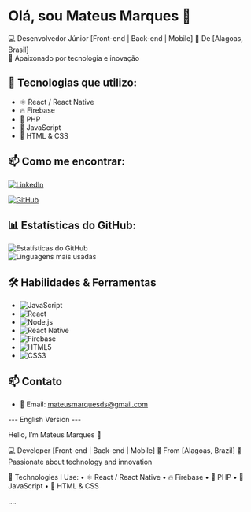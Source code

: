 # Olá, sou Mateus Marques 👋  

💻 Desenvolvedor Júnior [Front-end | Back-end | Mobile]
📍 De [Alagoas, Brasil]  
🚀 Apaixonado por tecnologia e inovação  

## 🔧 Tecnologias que utilizo:
- ⚛️ React / React Native  
- 🔥 Firebase  
- 🐘 PHP
- 📜 JavaScript  
- 🎨 HTML & CSS  

## 📫 Como me encontrar:
[![LinkedIn](https://img.shields.io/badge/LinkedIn-000?style=for-the-badge&logo=linkedin&logoColor=blue)](https://www.linkedin.com/in/mateus-marques-a50a19113/) 

[![GitHub](https://img.shields.io/badge/GitHub-000?style=for-the-badge&logo=github)](https://github.com/Mateusds/)

## 📊 Estatísticas do GitHub:
![Estatísticas do GitHub](https://github-readme-stats.vercel.app/api?username=Mateusds&show_icons=true&theme=radical)  
![Linguagens mais usadas](https://github-readme-stats.vercel.app/api/top-langs/?username=Mateusds&layout=compact&theme=dark)

## 🛠 Habilidades & Ferramentas
- ![JavaScript](https://img.shields.io/badge/-JavaScript-000?style=for-the-badge&logo=javascript)
- ![React](https://img.shields.io/badge/-React-000?style=for-the-badge&logo=react)
- ![Node.js](https://img.shields.io/badge/-Node.js-000?style=for-the-badge&logo=node.js)
- ![React Native](https://img.shields.io/badge/-React%20Native-000?style=for-the-badge&logo=react)
- ![Firebase](https://img.shields.io/badge/-Firebase-000?style=for-the-badge&logo=firebase)
- ![HTML5](https://img.shields.io/badge/-HTML5-000?style=for-the-badge&logo=html5)
- ![CSS3](https://img.shields.io/badge/-CSS3-000?style=for-the-badge&logo=css3)

## 📫 Contato
- 📧 Email: mateusmarquesds@gmail.com

--- English Version --- 

Hello, I’m Mateus Marques 👋

💻 Developer [Front-end | Back-end | Mobile]
📍 From [Alagoas, Brazil]
🚀 Passionate about technology and innovation

🔧 Technologies I Use:
	•	⚛️ React / React Native
	•	🔥 Firebase
	•	🐘 PHP
	•	📜 JavaScript
	•	🎨 HTML & CSS

....
